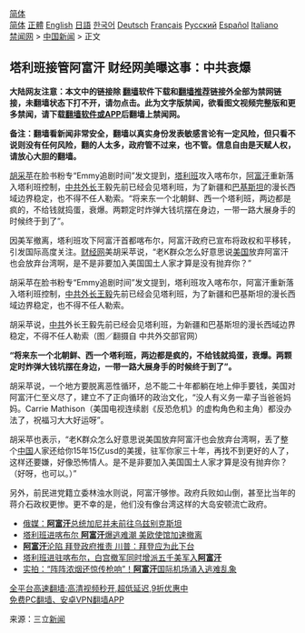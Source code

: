  <!-- 面包屑导航 --> <div class="breadcrumb"><!-- GTranslate: https://gtranslate.io/ -->  <div class="switcher notranslate">  <div class="selected">  <a href="#" onclick="return false;"> 简体</a>  </div>  <div class="option">  <a href="https://www.bannedbook.org" onclick="doGTranslate('zh-CN|zh-CN');jQuery('div.switcher div.selected a').html(jQuery(this).html());return false;" title="简体中文" class="nturl selected"> 简体</a>  <a href="https://www.bannedbook.org/zh-tw/" onclick="doGTranslate('zh-CN|zh-TW');jQuery('div.switcher div.selected a').html(jQuery(this).html());return false;" title="繁體中文" class="nturl"> 正體</a>  <a href="https://www.bannedbook.org/en/" onclick="doGTranslate('zh-CN|en');jQuery('div.switcher div.selected a').html(jQuery(this).html());return false;" title="English" class="nturl"> English</a>  <a href="https://www.bannedbook.org/ja/" onclick="doGTranslate('zh-CN|ja');jQuery('div.switcher div.selected a').html(jQuery(this).html());return false;" title="日本語" class="nturl"> 日語</a>  <a href="https://www.bannedbook.org/ko/" onclick="doGTranslate('zh-CN|ko');jQuery('div.switcher div.selected a').html(jQuery(this).html());return false;" title="한국어" class="nturl"> 한국어</a>  <a href="https://www.bannedbook.org/de/" onclick="doGTranslate('zh-CN|de');jQuery('div.switcher div.selected a').html(jQuery(this).html());return false;" title="Deutsch" class="nturl"> Deutsch</a>  <a href="https://www.bannedbook.org/fr/" onclick="doGTranslate('zh-CN|fr');jQuery('div.switcher div.selected a').html(jQuery(this).html());return false;" title="Français" class="nturl"> Français</a>  <a href="https://www.bannedbook.org/ru/" onclick="doGTranslate('zh-CN|ru');jQuery('div.switcher div.selected a').html(jQuery(this).html());return false;" title="Русский" class="nturl"> Русский</a>  <a href="https://www.bannedbook.org/es/" onclick="doGTranslate('zh-CN|es');jQuery('div.switcher div.selected a').html(jQuery(this).html());return false;" title="Español" class="nturl"> Español</a>  <a href="https://www.bannedbook.org/it/" onclick="doGTranslate('zh-CN|it');jQuery('div.switcher div.selected a').html(jQuery(this).html());return false;" title="Italiano" class="nturl"> Italiano</a>  </div>  </div>      <div class='breadcrumb-sub'><!-- Breadcrumb NavXT 6.3.0 --> <a href="https://www.bannedbook.org/" class="home">禁闻网</a> &gt; <a href="https://www.bannedbook.org/bnews/cnnews/" class="category">中国新闻</a> &gt; 正文</div></div><h2>塔利班接管阿富汗 财经网美曝这事：中共衰爆</h2> <p class="notice"><b>大陆网友注意：本文中的链接除 <a href="https://github.com/bannedbook/fanqiang" >翻墙</a>软件下载和<a href="https://github.com/killgcd/justmysocks/blob/master/README.md">翻墙推荐</a>链接外全部为禁网链接，未翻墙状态下打不开，请勿点击。此为文字版禁闻，欲看图文视频完整版和更多禁闻，请下载<a href="https://github.com/bannedbook/fanqiang">翻墙软件或APP</a>后翻墙上禁闻网。</p><p>备注：翻墙看新闻非常安全，翻墙以真实身份发表敏感言论有一定风险，但只看不说则没有任何风险，翻的人太多，政府管不过来，也不管。信息自由是天赋人权，请放心大胆的翻墙。</b></p>  <div class="entry"> <p id="summary"><a href="https://www.bannedbook.org/bnews/tag/%E8%83%A1%E9%87%87%E8%8B%B9/" class="st_tag internal_tag" rel="tag" title="标签 胡采苹 下的日志">胡采苹</a>在脸书粉专“Emmy追剧时间”发文提到，<a href="https://www.bannedbook.org/bnews/tag/%e5%a1%94%e5%88%a9%e7%8f%ad/" class="st_tag internal_tag" rel="tag" title="标签 塔利班 下的日志">塔利班</a>攻入喀布尔，<a href="https://www.bannedbook.org/bnews/tag/%e9%98%bf%e5%af%8c%e6%b1%97/" class="st_tag internal_tag" rel="tag" title="标签 阿富汗 下的日志">阿富汗</a>重新落入塔利班控制，<a href="https://www.bannedbook.org/bnews/tag/%e4%b8%ad%e5%85%b1%e5%a4%96%e9%95%bf/" class="st_tag internal_tag" rel="tag" title="标签 中共外长 下的日志">中共外长</a>王毅先前已经会见塔利班，为了新疆和<a href="https://www.bannedbook.org/bnews/tag/%e5%b7%b4%e5%9f%ba%e6%96%af%e5%9d%a6/" class="st_tag internal_tag" rel="tag" title="标签 巴基斯坦 下的日志">巴基斯坦</a>的漫长西域边界稳定，也不得不任人勒索。“将来东一个北朝鲜、西一个塔利班，两边都是疯的，不给钱就捣蛋，衰爆。两颗定时炸弹大钱坑摆在身边，一带一路大展身手的时候终于到了”。</p> <p>因美军撤离，塔利班攻下阿富汗首都喀布尔，阿富汗政府已宣布将政权和平移转，引发国际高度关注。<a href="https://www.bannedbook.org/bnews/tag/%E8%B4%A2%E7%BB%8F%E7%BD%91/" class="st_tag internal_tag" rel="tag" title="标签 财经网 下的日志">财经网</a>美胡采苹说，“老K群众怎么好意思说<a href="https://www.bannedbook.org/bnews/tag/%e7%be%8e%e5%9b%bd/" class="st_tag internal_tag" rel="tag" title="标签 美国 下的日志">美国</a>放弃阿富汗也会放弃台湾啊，是不是非要加入美国国土人家才算是没有抛弃你？”</p>  <p>胡采苹在脸书粉专“Emmy追剧时间”发文提到，塔利班攻入喀布尔，阿富汗重新落入塔利班控制，<a href="https://www.bannedbook.org/bnews/tag/%E4%B8%AD%E5%85%B1%E5%A4%96%E9%95%BF%E7%8E%8B%E6%AF%85/" class="st_tag internal_tag" rel="tag" title="标签 中共外长王毅 下的日志">中共外长王毅</a>先前已经会见塔利班，为了新疆和巴基斯坦的漫长西域边界稳定，也不得不任人勒索。</p> <p>胡采苹说，<a href="https://www.bannedbook.org/bnews/tag/%e4%b8%ad%e5%85%b1/" class="st_tag internal_tag" rel="tag" title="标签 中共 下的日志">中共</a>外长王毅先前已经会见塔利班，为新疆和巴基斯坦的漫长西域边界稳定，不得不任人勒索（图／翻摄自 中共外交部官网）</p>  <p><strong>“将来东一个北朝鲜、西一个塔利班，两边都是疯的，不给钱就捣蛋，衰爆。两颗定时炸弹大钱坑摆在身边，一带一路大展身手的时候终于到了”。</strong></p> <p>胡采苹说，一个地方要脱离恶性循环，总不能二十年都躺在地上伸手要钱，美国对阿富汗仁至义尽了，建立不了正向循环的政治文化，“没人有义务一辈子当爸爸妈妈。Carrie Mathison（美国电视连续剧《反恐危机》的虚构角色和主角）都没办法了，祝福习大大好运呀”。</p>  <p>胡采苹也表示，“老K群众怎么好意思说美国放弃阿富汗也会放弃台湾啊，丢了整个<span class='wp_keywordlink_affiliate'><a href="https://www.bannedbook.org/" title="中国" target="_blank">中国</a></span>人家还给你15年15亿usd的美援，驻军你家三十年，再找不到更好的人了，这样还要嫌，好像恐怖情人。是不是非要加入美国国土人家才算是没有抛弃你？（好呀，也可以。）”</p> <p>另外，前民进党籍立委林浊水则说，阿富汗够惨。政府兵败如山倒，甚至比当年的蒋介石政权更惨。更不幸的是，他们没有像台湾这样的大岛安顿流亡政府。</p>  <ul class='op-related-articles' title='相关阅读'> <li><a href='https://www.bannedbook.org/bnews/baitai/20210816/1607017.html' target='_blank'>俄媒：<b>阿富汗</b>总统加尼并未前往乌兹别克斯坦</a></li> <li><a href='https://www.bannedbook.org/bnews/comments/20210816/1607015.html' target='_blank'>塔利班进喀布尔 <b>阿富汗</b>爆逃难潮 美欧使馆加速撤离</a></li> <li><a href='https://www.bannedbook.org/bnews/comments/20210816/1607008.html' target='_blank'><b>阿富汗</b>沦陷 拜登政府推责 川普：拜登应为此下台</a></li> <li><a href='https://www.bannedbook.org/bnews/worldnews/usa/20210816/1607007.html' target='_blank'>塔利班进驻喀布尔，白宫撤军同时增派五千美军入<b>阿富汗</b></a></li> <li><a href='https://www.bannedbook.org/bnews/worldnews/20210816/1606999.html' target='_blank'>实拍：“阵阵浓烟还惊传枪响”！<b>阿富汗</b>国际机场涌入逃难乱象</a></li> </ul> <p class="texttj"> <a href="https://github.com/bannedbook/fanqiang/wiki/V2ray%E6%9C%BA%E5%9C%BA" target="_blank">全平台高速翻墙:高清视频秒开,超低延迟,9折优惠中</a><br/> <a href="https://github.com/bannedbook/fanqiang/wiki/%E7%A6%81%E9%97%BB%E7%BD%91%E5%AE%89%E5%8D%93%E7%BF%BB%E5%A2%99%E6%96%B0%E9%97%BBAPP" target="_blank">免费PC翻墙、安卓VPN翻墙APP</a></p><p> 来源：三立<span class='wp_keywordlink_affiliate'><a href="https://www.bannedbook.org/" title="新闻">新闻</a></span> </p><a name='sharetosocial'></a>  <div style="margin-bottom:5px;padding-bottom:5px;clear:both"> <div id="archive-pix-1" class="banner-ads"> <!-- AuctionX Display platform tag START --> <div id="26318x728x90x621x_ADSLOT2" clicktrack="%%CLICK_URL_ESC%%"></div> <!-- AuctionX Display platform tag END --> </div> <div id="archive-pix-2" class="banner-ads"> <!-- AuctionX Display platform tag START --> <div id="26315x300x250x621x_ADSLOT2" clicktrack="%%CLICK_URL_ESC%%"></div> <!-- AuctionX Display platform tag END --> </div> </div>  <div id="archive-pix-1" class="banner-ads"> <!-- AuctionX Display platform tag START --> <div id="26318x728x90x621x_ADSLOT3" clicktrack="%%CLICK_URL_ESC%%"></div> <!-- AuctionX Display platform tag END --> </div> </div><!--END ENTRY--> 